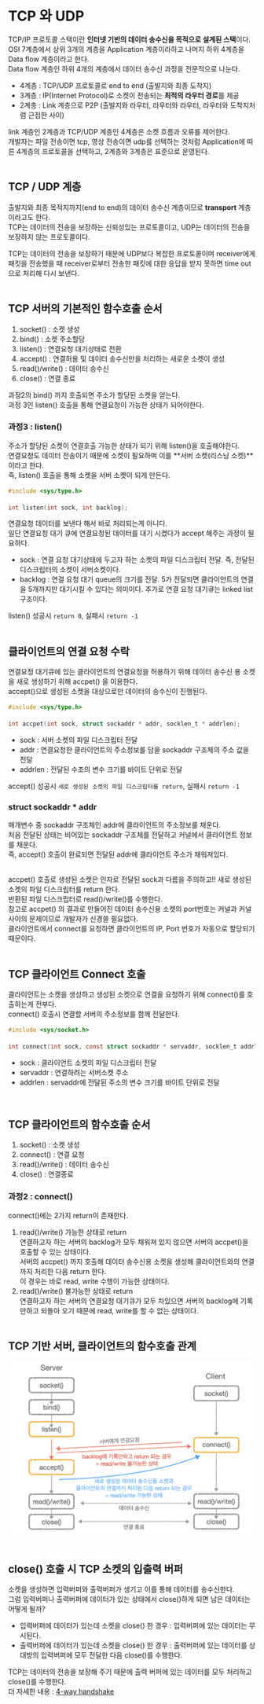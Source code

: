 # TCP 와 UDP

TCP/IP 프로토콜 스택이란 **인터넷 기반의 데이터 송수신을 목적으로 설계된 스택**이다.<br>
OSI 7계층에서 상위 3개의 계층을 Application 계층이라하고 나머지 하위 4계층을 Data flow 계층이라고 한다.<br>
Data flow 계층인 하위 4개의 계층에서 데이터 송수신 과정을 전문적으로 나눈다.<br>

- 4계층 : TCP/UDP 프로토콜로 end to end (출발지와 최종 도착지)
- 3계층 : IP(Internet Protocol)로 소켓이 전송되는 **최적의 라우터 경로**를 제공
- 2계층 : Link 계층으로 P2P (출발지와 라우터, 라우터와 라우터, 라우터와 도착지처럼 근접한 사이)

link 계층인 2계층과 TCP/UDP 계층인 4계층은 소켓 흐름과 오류를 제어한다.<br>
개발자는 파일 전송이면 tcp, 영상 전송이면 udp를 선택하는 것처럼 Application에 따른 4계층의 프로토콜을 선택하고, 2계층와 3계층은 표준으로 운영된다.<br><br>

## TCP / UDP 계층

출발지와 최종 목적지까지(end to end)의 데이터 송수신 계층이므로 **transport** 계층이라고도 한다.<br>
TCP는 데이터의 전송을 보장하는 신뢰성있는 프로토콜이고, UDP는 데이터의 전송을 보장하지 않는 프로토콜이다.<br>

TCP는 데이터의 전송을 보장하기 때문에 UDP보다 복잡한 프로토콜이며 receiver에게 패킷을 전송했을 때 receiver로부터 전송한 패킷에 대한 응답을 받지 못하면 time out으로 처리해 다시 보낸다.<br><br>

## TCP 서버의 기본적인 함수호출 순서

1. socket() : 소켓 생성
2. bind() : 소켓 주소할당
3. listen() : 연결요청 대기상태로 전환
4. accept() : 연결허용 및 데이터 송수신만을 처리하는 새로운 소켓이 생성
5. read()/write() : 데이터 송수신
6. close() : 연결 종료

과정2의 bind() 까지 호출되면 주소가 할당된 소켓을 얻는다.<br>과정 3인 listen() 호출을 통해 연결요청이 가능한 상태가 되어야한다.<br>

### 과정3 : listen()

주소가 할당된 소켓이 연결호출 가능한 상태가 되기 위해 listen()을 호출해야한다.<br>
연결요청도 데이터 전송이기 때문에 소켓이 필요하며 이를 **서버 소켓(리스닝 소켓)**이라고 한다.<br>
즉, listen() 호출을 통해 소켓을 서버 소켓이 되게 만든다.<br>

```c
#include <sys/type.h>

int listen(int sock, int backlog);
```
연결요청 데이터를 보낸다 해서 바로 처리되는게 아니다.<br>
일단 연결요청 대기 큐에 연결요청된 데이터를 대기 시켰다가 accept 해주는 과정이 필요하다.<br>

- sock : 연결 요청 대기상태에 두고자 하는 소켓의 파일 디스크립터 전달. 즉, 전달된 디스크립터의 소켓이 서버소켓이다.
- backlog : 연결 요청 대기 queue의 크기를 전달. 5가 전달되면 클라이언트의 연결을 5개까지만 대기시킬 수 있다는 의미이다. 추가로 연결 요청 대기큐는 linked list 구조이다.

listen() 성공시 ```return 0```, 실패시 ```return -1```<br><br>

## 클라이언트의 연결 요청 수락

연결요청 대기큐에 있는 클라이언트의 연결요청을 허용하기 위해 데이터 송수신 용 소켓을 새로 생성하기 위해 accpet() 을 이용한다.<br>
accept()으로 생성된 소켓을 대상으로만 데이터의 송수신이 진행된다.<br>

```c
#include <sys/type.h>

int accpet(int sock, struct sockaddr * addr, socklen_t * addrlen);
```

- sock : 서버 소켓의 파일 디스크립터 전달
- addr : 연결요청한 클라이언트의 주소정보를 담을 sockaddr 구조체의 주소 값을 전달
- addrlen : 전달된 수조의 변수 크기를 바이트 단위로 전달

accept() 성공시 ```새로 생성된 소켓의 파일 디스크립터를 return```, 실패시 ```return -1```<br>

### struct sockaddr * addr

매개변수 중 sockaddr 구조체인 addr에 클라이언트의 주소정보를 채운다.<br>
처음 전달된 상태는 비어있는 sockaddr 구조체를 전달하고 커널에서 클라이언트 정보를 채운다.<br>
즉, accept() 호출이 완료되면 전달된 addr에 클라이언트 주소가 채워져있다.<br><br>

accpet() 호출로 생성된 소켓은 인자로 전달된 sock과 다름을 주의하고!! 새로 생성된 소켓의 파일 디스크립터를 return 한다.<br>
반환된 파일 디스크립터로 read()/write()를 수행한다.<br>
참고로 accpet() 의 결과로 만들어진 데이터 송수신용 소켓의 port번호는 커널과 커널사이의 문제이므로 개발자가 신경쓸 필요없다.<br>
클라이언트에서 connect를 요청하면 클라이언트의 IP, Port 번호가 자동으로 할당되기 때문이다.<br><br>

## TCP 클라이언트 Connect 호출

클라이언트는 소켓을 생성하고 생성된 소켓으로 연결을 요청하기 위해 connect()를 호출하는게 전부다.<br>
connect() 호출시 연결할 서버의 주소정보를 함께 전달한다.<br>

```c
#include <sys/socket.h>

int connect(int sock, const struct sockaddr * servaddr, socklen_t addrlen);
```
- sock : 클라이언트 소켓의 파일 디스크립터 전달
- servaddr : 연결하려는 서버소켓 주소
- addrlen : servaddr에 전달된 주소의 변수 크기를 바이트 단위로 전달

<br>

## TCP 클라이언트의 함수호출 순서

1. socket() : 소켓 생성
2. connect() : 연결 요청
3. read()/write() : 데이터 송수신
4. close() : 연결종료

### 과정2 : connect()

connect()에는 2가지 return이 존재한다.<br>

1. read()/write() 가능한 상태로 return<br>
   연결하고자 하는 서버의 backlog가 모두 채워져 있지 않으면 서버의 accpet()을 호출할 수 있는 상태이다.<br>서버의 accpet() 까지 호출해 데이터 송수신용 소켓을 생성해 클라이언트와의 연결까지 처리한 다음 return 한다.<br>이 경우는 바로 read, write 수행이 가능한 상태이다.<br>
2. read()/write() 불가능한 상태로 return<br>
   연결하고자 하는 서버의 연결요청 대기큐가 모두 차있으면 서버의 backlog에 기록만하고 되돌아 오기 때문에 read, write를 할 수 없는 상태이다.<br><br>

## TCP 기반 서버, 클라이언트의 함수호출 관계

![png](/_img/tcp_server_client_process.png)
<br><br>

## close() 호출 시 TCP 소켓의 입출력 버퍼

소켓을 생성하면 입력버퍼와 출력버퍼가 생기고 이를 통해 데이터를 송수신한다.<br>
그럼 입력버퍼나 출력버퍼에 데이터가 있는 상태에서 close()하게 되면 남은 데이터는 어떻게 될까?<br>

- 입력버퍼에 데이터가 있는데 소켓을 close() 한 경우 : 입력버퍼에 있는 데이터는 무시된다.
- 출력버퍼에 데이터가 있는데 소켓을 close() 한 경우 : 출력버퍼에 있는 데이터를 상대방의 입력버퍼에 모두 전달한 다음 close()를 수행한다.

TCP는 데이터의 전송을 보장해 주기 때문에 출력 버퍼에 있는 데이터를 모두 처리하고 close()를 수행한다.<br>
더 자세한 내용 : [4-way handshake](https://github.com/evelyn82/network/blob/master/socket/4-way-handshake.md)